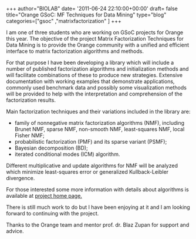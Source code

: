 +++
author="BIOLAB"
date= '2011-06-24 22:10:00+00:00'
draft= false
title="Orange GSoC: MF Techniques for Data Mining"
type="blog"
categories=["gsoc" ,"matrixfactorization" ]
+++

I am one of three students who are working on GSoC projects for Orange this year. The objective of the project Matrix Factorization Techniques for Data Mining is to provide the Orange community with a unified and efficient interface to matrix factorization algorithms and methods. 

For that purpose I have been developing a library which will include a number of published factorization algorithms and initialization methods and will facilitate combinations of these to produce new strategies. Extensive documentation with working examples that demonstrate applications, commonly used benchmark data and possibly some visualization methods will be provided to help with the interpretation and comprehension of the factorization results. 

Main factorization techniques and their variations included in the library are:   

* family of nonnegative matrix factorization algorithms (NMF), including Brunet NMF, sparse NMF, non-smooth NMF, least-squares NMF, local Fisher NMF;
* probabilistic factorization (PMF) and its sparse variant (PSMF);   
* Bayesian decomposition (BD);   
* iterated conditional modes (ICM) algorithm. 

Different multiplicative and update algorithms for NMF will be analyzed which minimize least-squares error or generalized Kullback-Leibler divergence. 

For those interested some more information with details about algorithms is available at [project home page.](http://orange.biolab.si/trac/intertrac/wiki%3AMatrixFactorization)

There is still much work to do but I have been enjoying at it and I am looking forward to continuing with the project. 

Thanks to the Orange team and mentor prof. dr. Blaz Zupan for support and advice.
